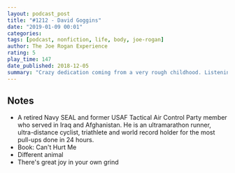 ```yaml
---
layout: podcast_post
title: "#1212 - David Goggins"
date: "2019-01-09 00:01"
categories:
tags: [podcast, nonfiction, life, body, joe-rogan]
author: The Joe Rogan Experience
rating: 5
play_time: 147
date_published: 2018-12-05
summary: "Crazy dedication coming from a very rough childhood. Listening to him will make you want to run through a wall."
---
```


## Notes

* A retired Navy SEAL and former USAF Tactical Air Control Party member who
served in Iraq and Afghanistan. He is an ultramarathon runner, ultra-distance
cyclist, triathlete and world record holder for the most pull-ups done in 24
hours.
* Book: Can't Hurt Me
* Different animal
* There's great joy in your own grind
